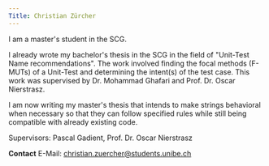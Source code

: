 ```yaml
---
Title: Christian Zürcher
---
```


I am a master's student in the SCG.

I already wrote my bachelor's thesis in the SCG in the field of "Unit-Test Name recommendations". The work involved finding the focal methods (F-MUTs) of a Unit-Test and determining the intent(s) of the test case. This work was supervised by Dr. Mohammad Ghafari and Prof. Dr. Oscar Nierstrasz.

I am now writing my master's thesis that intends to make strings behavioral when necessary so that they can follow specified rules while still being compatible with already existing code.

Supervisors: Pascal Gadient, Prof. Dr. Oscar Nierstrasz

**Contact**
E-Mail: christian.zuercher@students.unibe.ch
